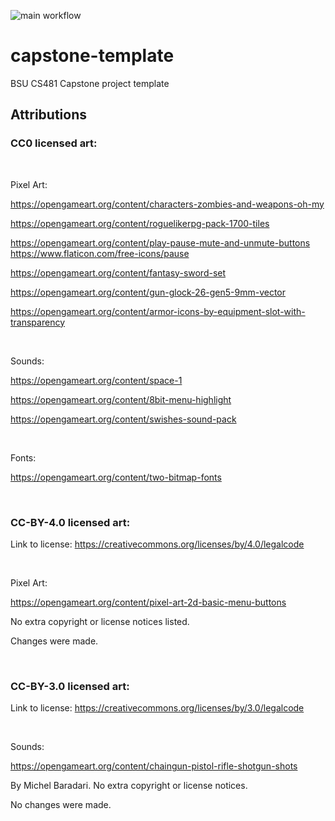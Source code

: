 ![main workflow](https://github.com/cs481-ekh/s23-scuttlers/actions/workflows/main.yml/badge.svg)
# capstone-template
BSU CS481 Capstone project template

## Attributions

### CC0 licensed art:

<br>

Pixel Art:

https://opengameart.org/content/characters-zombies-and-weapons-oh-my

https://opengameart.org/content/roguelikerpg-pack-1700-tiles

https://opengameart.org/content/play-pause-mute-and-unmute-buttons
https://www.flaticon.com/free-icons/pause

https://opengameart.org/content/fantasy-sword-set

https://opengameart.org/content/gun-glock-26-gen5-9mm-vector

https://opengameart.org/content/armor-icons-by-equipment-slot-with-transparency

<br>

Sounds:

https://opengameart.org/content/space-1

https://opengameart.org/content/8bit-menu-highlight

https://opengameart.org/content/swishes-sound-pack

<br>

Fonts: 

https://opengameart.org/content/two-bitmap-fonts

<br>

### CC-BY-4.0 licensed art:

Link to license: https://creativecommons.org/licenses/by/4.0/legalcode

<br>

Pixel Art:

https://opengameart.org/content/pixel-art-2d-basic-menu-buttons

No extra copyright or license notices listed.

Changes were made.

<br>

### CC-BY-3.0 licensed art:

Link to license: https://creativecommons.org/licenses/by/3.0/legalcode

<br>

Sounds:

https://opengameart.org/content/chaingun-pistol-rifle-shotgun-shots

By Michel Baradari. No extra copyright or license notices.

No changes were made.
